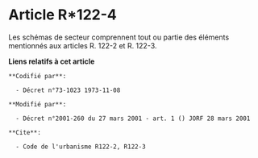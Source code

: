 # Article R*122-4

Les schémas de secteur comprennent tout ou partie des éléments mentionnés aux articles R. 122-2 et R. 122-3.

**Liens relatifs à cet article**

	**Codifié par**:

	  - Décret n°73-1023 1973-11-08

	**Modifié par**:

	  - Décret n°2001-260 du 27 mars 2001 - art. 1 () JORF 28 mars 2001

	**Cite**:

	  - Code de l'urbanisme R122-2, R122-3
